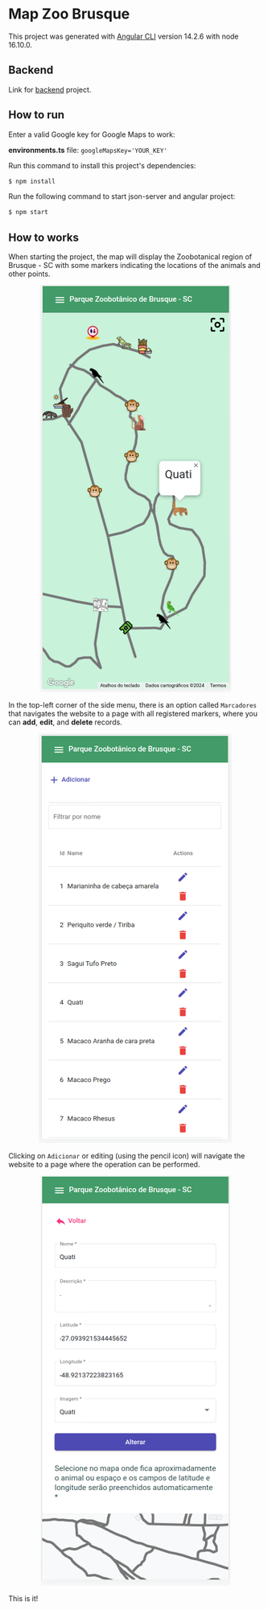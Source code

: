 # Map Zoo Brusque

This project was generated with [Angular CLI](https://github.com/angular/angular-cli) version 14.2.6 with node 16.10.0.

## Backend

Link for [backend](https://github.com/luis-olivetti/map-zoo-brusque-back) project.

## How to run

Enter a valid Google key for Google Maps to work:

**environments.ts** file: `googleMapsKey='YOUR_KEY'`

Run this command to install this project's dependencies:

```bash
$ npm install
```

Run the following command to start json-server and angular project:

```bash
$ npm start
```

## How to works

When starting the project, the map will display the Zoobotanical region of Brusque - SC with some markers indicating the locations of the animals and other points.

<p align="center">
  <img src="./src/assets/images/map-with-markers.png" alt="Map with Markers">
</p>

In the top-left corner of the side menu, there is an option called `Marcadores` that navigates the website to a page with all registered markers, where you can **add**, **edit**, and **delete** records.

<p align="center">
  <img src="./src/assets/images/marker-list.png" alt="Map list">
</p>

Clicking on `Adicionar` or editing (using the pencil icon) will navigate the website to a page where the operation can be performed.

<p align="center">
  <img src="./src/assets/images/marker.png" alt="Marker">
</p>

This is it!
